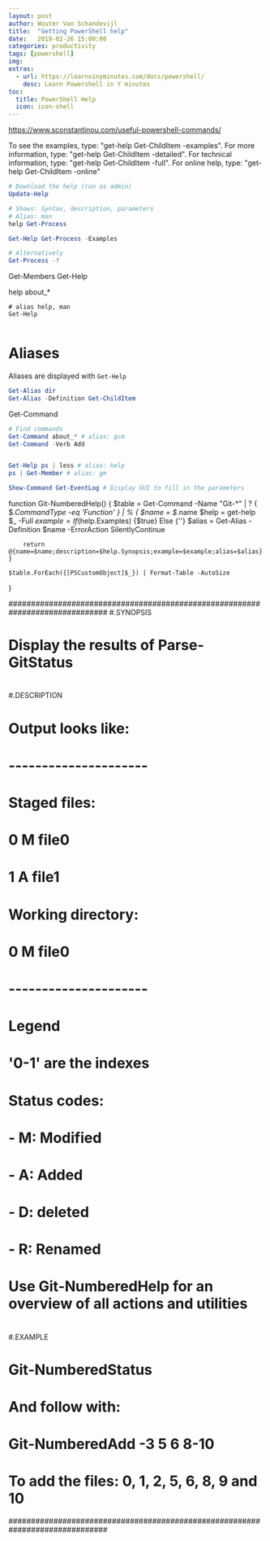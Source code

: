 ```yaml
---
layout: post
author: Wouter Van Schandevijl
title:  "Getting PowerShell help"
date:   2019-02-26 15:00:00
categories: productivity
tags: [powershell]
img: 
extras:
  - url: https://learnxinyminutes.com/docs/powershell/
    desc: Learn Powershell in Y minutes
toc:
  title: PowerShell Help
  icon: icon-shell
---
```


https://www.sconstantinou.com/useful-powershell-commands/

To see the examples, type: "get-help Get-ChildItem -examples".
For more information, type: "get-help Get-ChildItem -detailed".
For technical information, type: "get-help Get-ChildItem -full".
For online help, type: "get-help Get-ChildItem -online"


```powershell
# Download the help (run as admin)
Update-Help

# Shows: Syntax, description, parameters
# Alias: man
help Get-Process

Get-Help Get-Process -Examples

# Alternatively
Get-Process -?
```

Get-Members
Get-Help

help about_*

<!--more-->

```
# alias help, man
Get-Help


```


# Aliases

Aliases are displayed with `Get-Help`

```powershell
Get-Alias dir
Get-Alias -Definition Get-ChildItem
```


Get-Command

```powershell
# Find commands
Get-Command about_* # alias: gcm
Get-Command -Verb Add


Get-Help ps | less # alias: help
ps | Get-Member # alias: gm

Show-Command Get-EventLog # Display GUI to fill in the parameters


```


function Git-NumberedHelp() {
    $table = Get-Command -Name "Git-*" | ? { $_.CommandType -eq 'Function' } | % {
        $name = $_.name
        $help = get-help $_ -Full
        $example = If ($help.Examples) {$true} Else {''}
        $alias = Get-Alias -Definition $name -ErrorAction SilentlyContinue

        return @{name=$name;description=$help.Synopsis;example=$example;alias=$alias}
    }

    $table.ForEach({[PSCustomObject]$_}) | Format-Table -AutoSize
}


##############################################################################
#.SYNOPSIS
# Display the results of Parse-GitStatus
#
#.DESCRIPTION
# Output looks like:
# ---------------------
# Staged files:
#   0  M file0
#   1  A file1
#
# Working directory:
#   0  M file0
# ---------------------
#
# Legend
# '0-1' are the indexes
# Status codes:
# - M: Modified
# - A: Added
# - D: deleted
# - R: Renamed
#
# Use Git-NumberedHelp for an overview of all actions and utilities
#
#.EXAMPLE
# Git-NumberedStatus
#
# And follow with:
# Git-NumberedAdd -3 5 6 8-10
# To add the files: 0, 1, 2, 5, 6, 8, 9 and 10
##############################################################################
